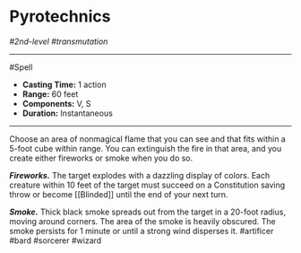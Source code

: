 # Pyrotechnics
*#2nd-level #transmutation*
___ 
#Spell
- **Casting Time:** 1 action
- **Range:** 60 feet
- **Components:** V, S
- **Duration:** Instantaneous
---
Choose an area of nonmagical flame that you can see and that fits within a 5-foot cube within range. You can extinguish the fire in that area, and you create either fireworks or smoke when you do so.

***Fireworks.*** The target explodes with a dazzling display of colors. Each creature within 10 feet of the target must succeed on a Constitution saving throw or become [[Blinded]] until the end of your next turn.

***Smoke.*** Thick black smoke spreads out from the target in a 20-foot radius, moving around corners. The area of the smoke is heavily obscured. The smoke persists for 1 minute or until a strong wind disperses it.
#artificer
#bard
#sorcerer
#wizard
